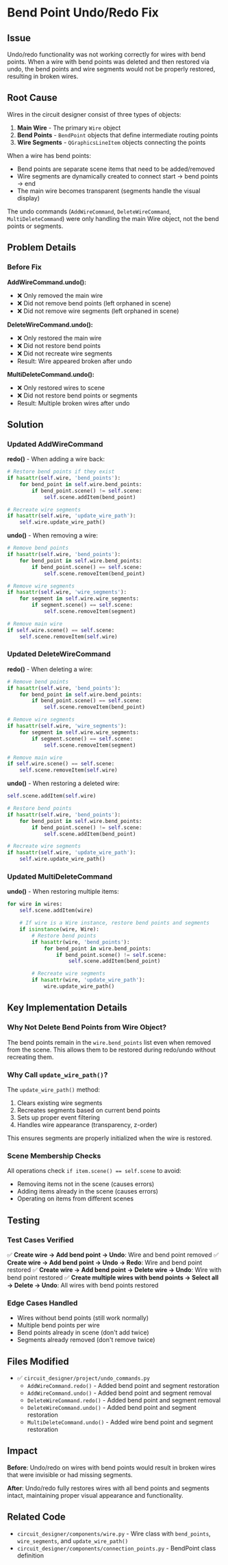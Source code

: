 # Bend Point Undo/Redo Fix

## Issue

Undo/redo functionality was not working correctly for wires with bend points. When a wire with bend points was deleted and then restored via undo, the bend points and wire segments would not be properly restored, resulting in broken wires.

## Root Cause

Wires in the circuit designer consist of three types of objects:
1. **Main Wire** - The primary `Wire` object
2. **Bend Points** - `BendPoint` objects that define intermediate routing points
3. **Wire Segments** - `QGraphicsLineItem` objects connecting the points

When a wire has bend points:
- Bend points are separate scene items that need to be added/removed
- Wire segments are dynamically created to connect start → bend points → end
- The main wire becomes transparent (segments handle the visual display)

The undo commands (`AddWireCommand`, `DeleteWireCommand`, `MultiDeleteCommand`) were only handling the main Wire object, not the bend points or segments.

## Problem Details

### Before Fix

**AddWireCommand.undo():**
- ❌ Only removed the main wire
- ❌ Did not remove bend points (left orphaned in scene)
- ❌ Did not remove wire segments (left orphaned in scene)

**DeleteWireCommand.undo():**
- ❌ Only restored the main wire
- ❌ Did not restore bend points
- ❌ Did not recreate wire segments
- Result: Wire appeared broken after undo

**MultiDeleteCommand.undo():**
- ❌ Only restored wires to scene
- ❌ Did not restore bend points or segments
- Result: Multiple broken wires after undo

## Solution

### Updated AddWireCommand

**redo()** - When adding a wire back:
```python
# Restore bend points if they exist
if hasattr(self.wire, 'bend_points'):
    for bend_point in self.wire.bend_points:
        if bend_point.scene() != self.scene:
            self.scene.addItem(bend_point)

# Recreate wire segments
if hasattr(self.wire, 'update_wire_path'):
    self.wire.update_wire_path()
```

**undo()** - When removing a wire:
```python
# Remove bend points
if hasattr(self.wire, 'bend_points'):
    for bend_point in self.wire.bend_points:
        if bend_point.scene() == self.scene:
            self.scene.removeItem(bend_point)

# Remove wire segments
if hasattr(self.wire, 'wire_segments'):
    for segment in self.wire.wire_segments:
        if segment.scene() == self.scene:
            self.scene.removeItem(segment)

# Remove main wire
if self.wire.scene() == self.scene:
    self.scene.removeItem(self.wire)
```

### Updated DeleteWireCommand

**redo()** - When deleting a wire:
```python
# Remove bend points
if hasattr(self.wire, 'bend_points'):
    for bend_point in self.wire.bend_points:
        if bend_point.scene() == self.scene:
            self.scene.removeItem(bend_point)

# Remove wire segments
if hasattr(self.wire, 'wire_segments'):
    for segment in self.wire.wire_segments:
        if segment.scene() == self.scene:
            self.scene.removeItem(segment)

# Remove main wire
if self.wire.scene() == self.scene:
    self.scene.removeItem(self.wire)
```

**undo()** - When restoring a deleted wire:
```python
self.scene.addItem(self.wire)

# Restore bend points
if hasattr(self.wire, 'bend_points'):
    for bend_point in self.wire.bend_points:
        if bend_point.scene() != self.scene:
            self.scene.addItem(bend_point)

# Recreate wire segments
if hasattr(self.wire, 'update_wire_path'):
    self.wire.update_wire_path()
```

### Updated MultiDeleteCommand

**undo()** - When restoring multiple items:
```python
for wire in wires:
    self.scene.addItem(wire)

    # If wire is a Wire instance, restore bend points and segments
    if isinstance(wire, Wire):
        # Restore bend points
        if hasattr(wire, 'bend_points'):
            for bend_point in wire.bend_points:
                if bend_point.scene() != self.scene:
                    self.scene.addItem(bend_point)

        # Recreate wire segments
        if hasattr(wire, 'update_wire_path'):
            wire.update_wire_path()
```

## Key Implementation Details

### Why Not Delete Bend Points from Wire Object?

The bend points remain in the `wire.bend_points` list even when removed from the scene. This allows them to be restored during redo/undo without recreating them.

### Why Call `update_wire_path()`?

The `update_wire_path()` method:
1. Clears existing wire segments
2. Recreates segments based on current bend points
3. Sets up proper event filtering
4. Handles wire appearance (transparency, z-order)

This ensures segments are properly initialized when the wire is restored.

### Scene Membership Checks

All operations check `if item.scene() == self.scene` to avoid:
- Removing items not in the scene (causes errors)
- Adding items already in the scene (causes errors)
- Operating on items from different scenes

## Testing

### Test Cases Verified

✅ **Create wire → Add bend point → Undo**: Wire and bend point removed
✅ **Create wire → Add bend point → Undo → Redo**: Wire and bend point restored
✅ **Create wire → Add bend point → Delete wire → Undo**: Wire with bend point restored
✅ **Create multiple wires with bend points → Select all → Delete → Undo**: All wires with bend points restored

### Edge Cases Handled

- Wires without bend points (still work normally)
- Multiple bend points per wire
- Bend points already in scene (don't add twice)
- Segments already removed (don't remove twice)

## Files Modified

- ✅ `circuit_designer/project/undo_commands.py`
  - `AddWireCommand.redo()` - Added bend point and segment restoration
  - `AddWireCommand.undo()` - Added bend point and segment removal
  - `DeleteWireCommand.redo()` - Added bend point and segment removal
  - `DeleteWireCommand.undo()` - Added bend point and segment restoration
  - `MultiDeleteCommand.undo()` - Added wire bend point and segment restoration

## Impact

**Before**: Undo/redo on wires with bend points would result in broken wires that were invisible or had missing segments.

**After**: Undo/redo fully restores wires with all bend points and segments intact, maintaining proper visual appearance and functionality.

## Related Code

- `circuit_designer/components/wire.py` - Wire class with `bend_points`, `wire_segments`, and `update_wire_path()`
- `circuit_designer/components/connection_points.py` - BendPoint class definition
